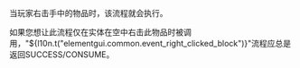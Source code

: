 当玩家右击手中的物品时，该流程就会执行。

如果您想让此流程仅在实体在空中右击此物品时被调用，"${l10n.t("elementgui.common.event_right_clicked_block")}"流程应总是返回SUCCESS/CONSUME。